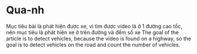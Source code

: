 # Qua-nh
Mục tiêu bài là phát hiện được xe, vì tìm được video là ở 1 đường cao tốc, nên mục tiêu là phát hiện xe ở trên đường và đếm số xe
The goal of the article is to detect vehicles, because the video is found on a highway, so the goal is to detect vehicles on the road and count the number of vehicles.
